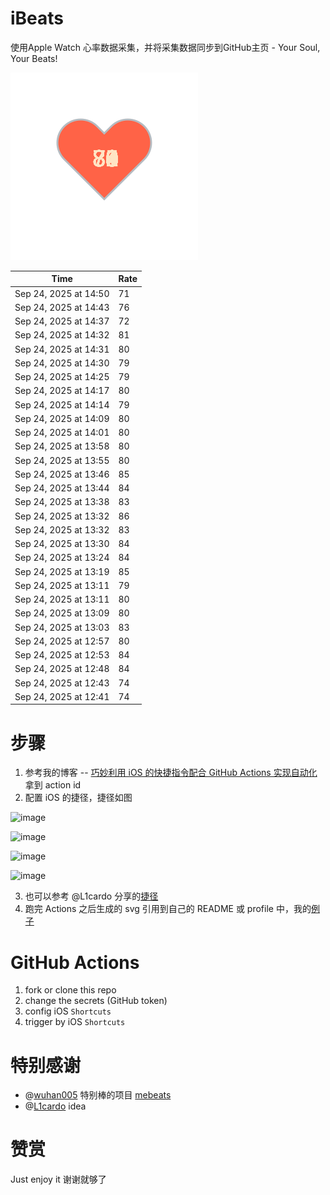 # iBeats
使用Apple Watch 心率数据采集，并将采集数据同步到GitHub主页 - Your Soul, Your Beats!

![](./files/heart.svg)

<!--START_SECTION:my_heart_rate-->
| Time | Rate | 
 | ---- | ---- | 
| Sep 24, 2025 at 14:50 | 71 |
| Sep 24, 2025 at 14:43 | 76 |
| Sep 24, 2025 at 14:37 | 72 |
| Sep 24, 2025 at 14:32 | 81 |
| Sep 24, 2025 at 14:31 | 80 |
| Sep 24, 2025 at 14:30 | 79 |
| Sep 24, 2025 at 14:25 | 79 |
| Sep 24, 2025 at 14:17 | 80 |
| Sep 24, 2025 at 14:14 | 79 |
| Sep 24, 2025 at 14:09 | 80 |
| Sep 24, 2025 at 14:01 | 80 |
| Sep 24, 2025 at 13:58 | 80 |
| Sep 24, 2025 at 13:55 | 80 |
| Sep 24, 2025 at 13:46 | 85 |
| Sep 24, 2025 at 13:44 | 84 |
| Sep 24, 2025 at 13:38 | 83 |
| Sep 24, 2025 at 13:32 | 86 |
| Sep 24, 2025 at 13:32 | 83 |
| Sep 24, 2025 at 13:30 | 84 |
| Sep 24, 2025 at 13:24 | 84 |
| Sep 24, 2025 at 13:19 | 85 |
| Sep 24, 2025 at 13:11 | 79 |
| Sep 24, 2025 at 13:11 | 80 |
| Sep 24, 2025 at 13:09 | 80 |
| Sep 24, 2025 at 13:03 | 83 |
| Sep 24, 2025 at 12:57 | 80 |
| Sep 24, 2025 at 12:53 | 84 |
| Sep 24, 2025 at 12:48 | 84 |
| Sep 24, 2025 at 12:43 | 74 |
| Sep 24, 2025 at 12:41 | 74 |

<!--END_SECTION:my_heart_rate-->

# 步骤
1. 参考我的博客 -- [巧妙利用 iOS 的快捷指令配合 GitHub Actions 实现自动化](https://github.com/yihong0618/gitblog/issues/198) 拿到 action id
2. 配置 iOS 的捷径，捷径如图

![image](https://user-images.githubusercontent.com/15976103/122154218-0db0b480-ce97-11eb-93bb-5aec07c558dc.png)

![image](https://user-images.githubusercontent.com/15976103/122154236-186b4980-ce97-11eb-8e4b-70551a0391ae.png)

![image](https://user-images.githubusercontent.com/15976103/122154268-2d47dd00-ce97-11eb-902e-3acf292265a9.png)

![image](https://user-images.githubusercontent.com/15976103/122174055-fa144680-ceb4-11eb-9be2-3eb83cd516f7.png)

3. 也可以参考 @L1cardo 分享的[捷径](https://www.icloud.com/shortcuts/6ab6047b459c41ad822ad6b94b1c03d4)
4. 跑完 Actions 之后生成的 svg 引用到自己的 README 或 profile 中，我的[例子](https://github.com/yihong0618) 

# GitHub Actions

1. fork or clone this repo
2. change the secrets (GitHub token)
3. config iOS `Shortcuts` 
4. trigger by iOS `Shortcuts`

# 特别感谢
- @[wuhan005](https://github.com/wuhan005) 特别棒的项目 [mebeats](https://github.com/wuhan005/mebeats)
- @[L1cardo](https://github.com/L1cardo) idea

# 赞赏
Just enjoy it
谢谢就够了
